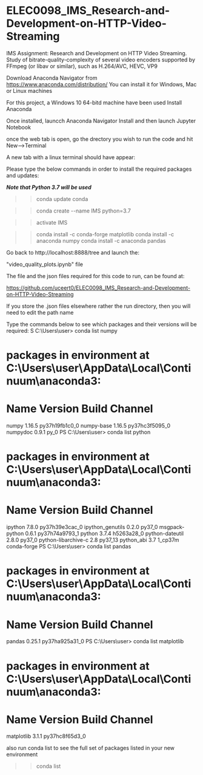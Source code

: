# ELEC0098_IMS_Research-and-Development-on-HTTP-Video-Streaming
IMS Assignment: Research and Development on HTTP Video Streaming.  Study of bitrate-quality-complexity of several video encoders supported by FFmpeg (or libav or similar), such as H.264/AVC, HEVC, VP9

Download Anaconda Navigator from https://www.anaconda.com/distribution/
You can install it for Windows, Mac or Linux machines

For this project, a Windows 10 64-bitd machine have been used
Install Anaconda

Once installed, launcch Anaconda Navigator
Install and then launch Jupyter Notebook

once the web tab is open, go the drectory you wish to run the code and hit New-->Terminal

A new tab with a linux terminal should have appear:

Please type the below commands in order to install the required packages and updates:

***Note that Python 3.7 will be used***

>>conda update conda

>>conda create --name IMS python=3.7

>>activate IMS

>>conda install -c conda-forge matplotlib
>>conda install -c anaconda numpy
>>conda install -c anaconda pandas

Go back to http://localhost:8888/tree and launch the:

"video_quality_plots.ipynb" file 

The file and the json files required for this code to run, can be found at:


https://github.com/uceert0/ELEC0098_IMS_Research-and-Development-on-HTTP-Video-Streaming

If you store the .json files elsewhere rather the run directory, then you will need to edit the path name


Type the commands below to see which packages and their versions will be required:
S C:\Users\user> conda list numpy
# packages in environment at C:\Users\user\AppData\Local\Continuum\anaconda3:
#
# Name                    Version                   Build  Channel
numpy                     1.16.5           py37h19fb1c0_0
numpy-base                1.16.5           py37hc3f5095_0
numpydoc                  0.9.1                      py_0
PS C:\Users\user> conda list python
# packages in environment at C:\Users\user\AppData\Local\Continuum\anaconda3:
#
# Name                    Version                   Build  Channel
ipython                   7.8.0            py37h39e3cac_0
ipython_genutils          0.2.0                    py37_0
msgpack-python            0.6.1            py37h74a9793_1
python                    3.7.4                h5263a28_0
python-dateutil           2.8.0                    py37_0
python-libarchive-c       2.8                     py37_13
python_abi                3.7                     1_cp37m    conda-forge
PS C:\Users\user> conda list pandas
# packages in environment at C:\Users\user\AppData\Local\Continuum\anaconda3:
#
# Name                    Version                   Build  Channel
pandas                    0.25.1           py37ha925a31_0
PS C:\Users\user> conda list matplotlib
# packages in environment at C:\Users\user\AppData\Local\Continuum\anaconda3:
#
# Name                    Version                   Build  Channel
matplotlib                3.1.1            py37hc8f65d3_0

also run conda list to see the full set of packages listed in your new environment

>>conda list
